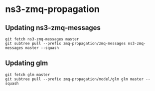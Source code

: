 # ns3-zmq-propagation

## Updating ns3-zmq-messages

```
git fetch ns3-zmq-messages master
git subtree pull --prefix zmq-propagation/zmq-messages ns3-zmq-messages master --squash
```

## Updating glm

```
git fetch glm master
git subtree pull --prefix zmq-propagation/model/glm glm master --squash
```

